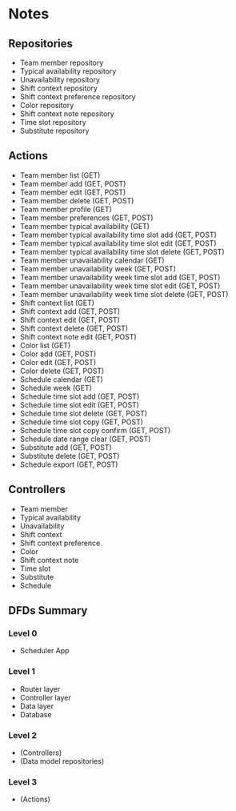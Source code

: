 # Notes

## Repositories

- Team member repository
- Typical availability repository
- Unavailability repository
- Shift context repository
- Shift context preference repository
- Color repository
- Shift context note repository
- Time slot repository
- Substitute repository

## Actions

- Team member list (GET)
- Team member add (GET, POST)
- Team member edit (GET, POST)
- Team member delete (GET, POST)
- Team member profile (GET)
- Team member preferences (GET, POST)
- Team member typical availability (GET)
- Team member typical availability time slot add (GET, POST)
- Team member typical availability time slot edit (GET, POST)
- Team member typical availability time slot delete (GET, POST)
- Team member unavailability calendar (GET)
- Team member unavailability week (GET, POST)
- Team member unavailability week time slot add (GET, POST)
- Team member unavailability week time slot edit (GET, POST)
- Team member unavailability week time slot delete (GET, POST)
- Shift context list (GET)
- Shift context add (GET, POST)
- Shift context edit (GET, POST)
- Shift context delete (GET, POST)
- Shift context note edit (GET, POST)
- Color list (GET)
- Color add (GET, POST)
- Color edit (GET, POST)
- Color delete (GET, POST)
- Schedule calendar (GET)
- Schedule week (GET)
- Schedule time slot add (GET, POST)
- Schedule time slot edit (GET, POST)
- Schedule time slot delete (GET, POST)
- Schedule time slot copy (GET, POST)
- Schedule time slot copy confirm (GET, POST)
- Schedule date range clear (GET, POST)
- Substitute add (GET, POST)
- Substitute delete (GET, POST)
- Schedule export (GET, POST)

## Controllers

- Team member
- Typical availability
- Unavailability
- Shift context
- Shift context preference
- Color
- Shift context note
- Time slot
- Substitute
- Schedule

## DFDs Summary

### Level 0

- Scheduler App

### Level 1

- Router layer
- Controller layer
- Data layer
- Database

### Level 2

- (Controllers)
- (Data model repositories)

### Level 3

- (Actions)
